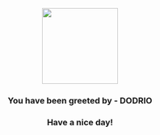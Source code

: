 <p align="center">
            <img src="https://raw.githubusercontent.com/PokeAPI/sprites/master/sprites/pokemon/85.png" width="150" height="150">
          </p>
          <h3 align="center">You have been greeted by - <b>DODRIO</b></h3>
          <h3 align="center">Have a nice day!</h3>
